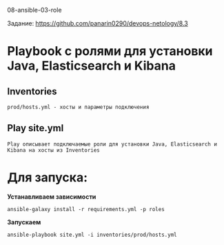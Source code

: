 08-ansible-03-role

Задание: https://github.com/panarin0290/devops-netology/8.3

# Playbook с ролями для установки Java, Elasticsearch и Kibana

## Inventories

```text
prod/hosts.yml - хосты и параметры подключения
```

## Play site.yml

```text
Play описывает подключаемые роли для установки Java, Elasticsearch и Kibana на хосты из Inventories
```

# Для запуска:

**Устанавливаем зависимости**

```text
ansible-galaxy install -r requirements.yml -p roles
```

**Запускаем**

```text
ansible-playbook site.yml -i inventories/prod/hosts.yml
```
